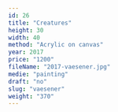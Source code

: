 ```yaml
---
id: 26
title: "Creatures"
height: 30
width: 40
method: "Acrylic on canvas"
year: 2017
price: "1200"
fileName: "2017-vaesener.jpg"
medie: "painting"
draft: "no"
slug: "vaesener"
weight: "370"
---
```

